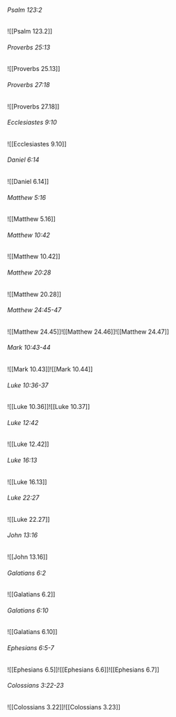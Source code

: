 ###### Psalm 123:2

![[Psalm 123.2]]

###### Proverbs 25:13

![[Proverbs 25.13]]

###### Proverbs 27:18

![[Proverbs 27.18]]

###### Ecclesiastes 9:10

![[Ecclesiastes 9.10]]

###### Daniel 6:14

![[Daniel 6.14]]

###### Matthew 5:16

![[Matthew 5.16]]

###### Matthew 10:42

![[Matthew 10.42]]

###### Matthew 20:28

![[Matthew 20.28]]

###### Matthew 24:45-47

![[Matthew 24.45]]![[Matthew 24.46]]![[Matthew 24.47]]

###### Mark 10:43-44

![[Mark 10.43]]![[Mark 10.44]]

###### Luke 10:36-37

![[Luke 10.36]]![[Luke 10.37]]

###### Luke 12:42

![[Luke 12.42]]

###### Luke 16:13

![[Luke 16.13]]

###### Luke 22:27

![[Luke 22.27]]

###### John 13:16

![[John 13.16]]

###### Galatians 6:2

![[Galatians 6.2]]

###### Galatians 6:10

![[Galatians 6.10]]

###### Ephesians 6:5-7

![[Ephesians 6.5]]![[Ephesians 6.6]]![[Ephesians 6.7]]

###### Colossians 3:22-23

![[Colossians 3.22]]![[Colossians 3.23]]